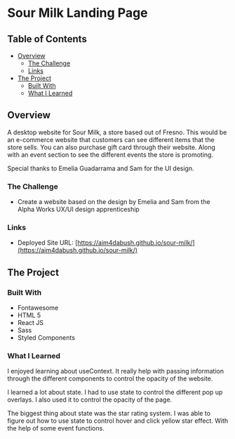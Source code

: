 # Sour Milk Landing Page

## Table of Contents

- [Overview](#overview)
  - [The Challenge](#the-challenge)
  - [Links](#links)
- [The Project](#the-project)
  - [Built With](#built-with)
  - [What I Learned](#what-i-learned)

## Overview

A desktop website for Sour Milk, a store based out of Fresno. This would be an e-commerce website that customers can see different items that the store sells. You can also purchase gift card through their website. Along with an event section to see the different events the store is promoting.

Special thanks to Emelia Guadarrama and Sam for the UI design.

### The Challenge

- Create a website based on the design by Emelia and Sam from the Alpha Works UX/UI design apprenticeship

### Links

- Deployed Site URL: [https://aim4dabush.github.io/sour-milk/](https://aim4dabush.github.io/sour-milk/)

## The Project

### Built With

- Fontawesome
- HTML 5
- React JS
- Sass
- Styled Components

### What I Learned

I enjoyed learning about useContext. It really help with passing information through the different components to control the opacity of the website.

I learned a lot about state. I had to use state to control the different pop up overlays. I also used it to control the opacity of the page.

The biggest thing about state was the star rating system. I was able to figure out how to use state to control hover and click yellow star effect. With the help of some event functions.
